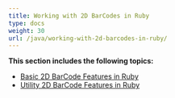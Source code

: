 ```yaml
---
title: Working with 2D BarCodes in Ruby
type: docs
weight: 30
url: /java/working-with-2d-barcodes-in-ruby/
---
```


**This section includes the following topics:**

- [Basic 2D BarCode Features in Ruby](/barcode/java/basic-2d-barcode-features-in-ruby-html/)
- [Utility 2D BarCode Features in Ruby](/barcode/java/utility-2d-barcode-features-in-ruby-html/)
